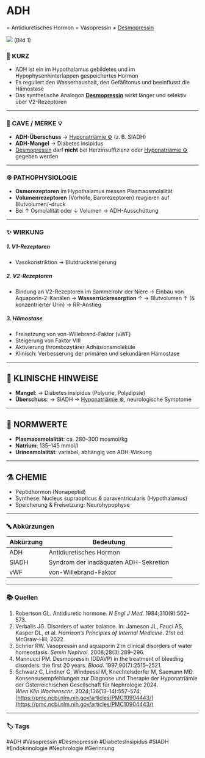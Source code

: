 # ADH
= Antidiuretisches Hormon
= Vasopressin ≠ [Desmopressin](Desmopressin.md)

![](ADH.jpeg)
(Bild 1)

### 💬 KURZ
- ADH ist ein im Hypothalamus gebildetes und im Hypophysenhinterlappen gespeichertes Hormon
- Es reguliert den Wasserhaushalt, den Gefäßtonus und beeinflusst die Hämostase
- Das synthetische Analogon **[Desmopressin](Desmopressin.md)** wirkt länger und selektiv über V2-Rezeptoren

---

### 🚨 CAVE / MERKE 💡
- **ADH-Überschuss** 
	→ [Hyponatriämie ⚙️](Hyponatriämie%20⚙️.md) (z. B. SIADH)
- **ADH-Mangel** 
	→ Diabetes insipidus
- [Desmopressin](Desmopressin.md) darf **nicht** bei Herzinsuffizienz oder [Hyponatriämie ⚙️](Hyponatriämie%20⚙️.md) gegeben werden

---

### ⚙️ PATHOPHYSIOLOGIE
- **Osmorezeptoren** im Hypothalamus messen Plasmaosmolalität
- **Volumenrezeptoren** (Vorhöfe, Barorezeptoren) reagieren auf Blutvolumen/-druck
- Bei ↑ Osmolalität oder ↓ Volumen 
	→ ADH-Ausschüttung

---

### ✨ WIRKUNG
##### 1. V1-Rezeptoren
- Vasokonstriktion 
	→ Blutdrucksteigerung

##### 2. V2-Rezeptoren
- Bindung an V2-Rezeptoren im Sammelrohr der Niere
	   → Einbau von Aquaporin-2-Kanälen
	   → **Wasserrückresorption** ↑
	   → Blutvolumen ↑ (& konzentrierter Urin)
	   → RR-Anstieg

##### 3. Hämostase
- Freisetzung von von-Willebrand-Faktor (vWF)  
- Steigerung von Faktor VIII  
- Aktivierung thrombozytärer Adhäsionsmoleküle  
- Klinisch: Verbesserung der primären und sekundären Hämostase  

---

## 📌 KLINISCHE HINWEISE
- **Mangel**: 
	→ Diabetes insipidus (Polyurie, Polydipsie)
- **Überschuss**: 
	→ SIADH → [Hyponatriämie ⚙️](Hyponatriämie%20⚙️.md), neurologische Symptome

---

## 🔎 NORMWERTE
- **Plasmaosmolalität**: ca. 280–300 mosmol/kg  
- **Natrium**: 135–145 mmol/l  
- **Urinosmolalität**: variabel, abhängig von ADH-Wirkung  

---

## ⚗️ CHEMIE
- Peptidhormon (Nonapeptid)
- Synthese: Nucleus supraopticus & paraventricularis (Hypothalamus)
- Speicherung & Freisetzung: Neurohypophyse

---

### 🔤 Abkürzungen

| Abkürzung | Bedeutung |
|-----------|-----------|
| ADH       | Antidiuretisches Hormon |
| SIADH     | Syndrom der inadäquaten ADH-Sekretion |
| vWF       | von-Willebrand-Faktor |

---

### 📚 Quellen
1. Robertson GL. Antidiuretic hormone. *N Engl J Med*. 1984;310(9):562–573.  
2. Verbalis JG. Disorders of water balance. In: Jameson JL, Fauci AS, Kasper DL, et al. *Harrison’s Principles of Internal Medicine*. 21st ed. McGraw-Hill; 2022.  
3. Schrier RW. Vasopressin and aquaporin 2 in clinical disorders of water homeostasis. *Semin Nephrol*. 2008;28(3):289–296.  
4. Mannucci PM. Desmopressin (DDAVP) in the treatment of bleeding disorders: the first 20 years. *Blood*. 1997;90(7):2515–2521.  
5. Schwarz C, Lindner G, Windpessl M, Knechtelsdorfer M, Saemann MD.  
Konsensusempfehlungen zur Diagnose und Therapie der Hyponatriämie der Österreichischen Gesellschaft für Nephrologie 2024.  
*Wien Klin Wochenschr*. 2024;136(13–14):557–574.  
[https://pmc.ncbi.nlm.nih.gov/articles/PMC10904443/](https://pmc.ncbi.nlm.nih.gov/articles/PMC10904443/)  


---

### 🏷️ Tags
#ADH #Vasopressin #Desmopressin #DiabetesInsipidus #SIADH #Endokrinologie #Nephrologie #Gerinnung